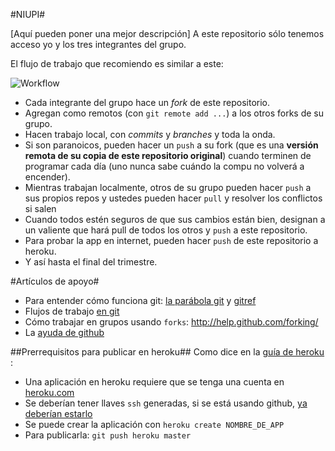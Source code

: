 #NIUPI#

[Aquí pueden poner una mejor descripción]
A este repositorio sólo tenemos acceso yo y los tres integrantes del grupo.

El flujo de trabajo que recomiendo es similar a este:

![Workflow](http://whygitisbetterthanx.com/images/workflow-b.png)

* Cada integrante del grupo hace un *fork* de este repositorio.
* Agregan como remotos (con `git remote add ...`) a los otros forks de su grupo.
* Hacen trabajo local, con *commits* y *branches* y toda la onda.
* Si son paranoicos, pueden hacer un `push` a su fork (que es una **versión remota de su copia de este repositorio original**) cuando terminen de programar cada día (uno nunca sabe cuándo la compu no volverá a encender).
* Mientras trabajan localmente, otros de su grupo pueden hacer `push` a sus propios repos y ustedes pueden hacer `pull` y resolver los conflictos si salen
* Cuando todos estén seguros de que sus cambios están bien, designan a un valiente que hará pull de todos los otros y `push` a este repositorio.
* Para probar la app en internet, pueden hacer `push` de este repositorio a heroku.
* Y así hasta el final del trimestre.


#Artículos de apoyo#

* Para entender cómo funciona git: [la parábola git](http://tom.preston-werner.com/2009/05/19/the-git-parable.html) y [gitref](http://gitref.org/)
* Flujos de trabajo [en git](http://whygitisbetterthanx.com/#any-workflow)
* Cómo trabajar en grupos usando `forks`: <http://help.github.com/forking/>
* La [ayuda de github](http://help.github.com)

##Prerrequisitos para publicar en heroku##
Como dice en la [guía de heroku](http://docs.heroku.com/quickstart) :

* Una aplicación en heroku requiere que se tenga una cuenta en [heroku.com](http://heroku.com)
* Se deberían tener llaves `ssh` generadas, si se está usando github, [ya deberían estarlo](http://help.github.com/linux-key-setup/)
* Se puede crear la aplicación con `heroku create NOMBRE_DE_APP`
* Para publicarla: `git push heroku master`




